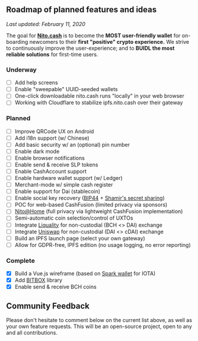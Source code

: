 ## Roadmap of planned features and ideas

_Last updated: February 11, 2020_

The goal for __[Nito.cash](https://nito.cash/)__ is to become the __MOST user-friendly wallet__ for on-boarding newcomers to their __first "positive" crypto experience.__ We strive to continuously improve the user-experience; and to __BUIDL the most reliable solutions__ for first-time users.

### Underway

- [ ] Add help screens
- [ ] Enable "sweepable" UUID-seeded wallets
- [ ] One-click downloadable nito.cash runs "locally" in your web browser
- [ ] Working with Cloudflare to stabilize ipfs.nito.cash over their gateway

### Planned

- [ ] Improve QRCode UX on Android
- [ ] Add i18n support (w/ Chinese)
- [ ] Add basic security w/ an (optional) pin number
- [ ] Enable dark mode
- [ ] Enable browser notifications
- [ ] Enable send & receive SLP tokens
- [ ] Enable CashAccount support
- [ ] Enable hardware wallet support (w/ Ledger)
- [ ] Merchant-mode w/ simple cash register
- [ ] Enable support for Dai (stablecoin)
- [ ] Enable social key recovery ([BIP44](https://github.com/bitcoin/bips/blob/master/bip-0044.mediawiki) + [Shamir's secret sharing](https://en.wikipedia.org/wiki/Shamir%27s_Secret_Sharing))
- [ ] POC for web-based CashFusion (limited privacy via sponsors)
- [ ] [Nito@Home](https://github.com/modenero/nito-home) (full privacy via lightweight CashFusion implementation)
- [ ] Semi-automatic coin selection/control of UXTOs
- [ ] Integrate [Liquality](https://liquality.io/) for non-custodial (BCH <> DAI) exchange
- [ ] Integrate [Uniswap](https://uniswap.io/) for non-custodial (DAI <> cDAI) exchange
- [ ] Build an IPFS launch page (select your own gateway)
- [ ] Allow for GDPR-free, IPFS edition (no usage logging, no error reporting)

### Complete

- [x] Build a Vue.js wireframe (based on [Spark wallet](https://spark.iota.org/) for IOTA)
- [x] Add [BITBOX](https://developer.bitcoin.com/bitbox) library
- [x] Enable send & receive BCH coins

## Community Feedback

Please don't hesitate to comment below on the current list above, as well as your own feature requests. This will be an open-source project, open to any and all contributions.
